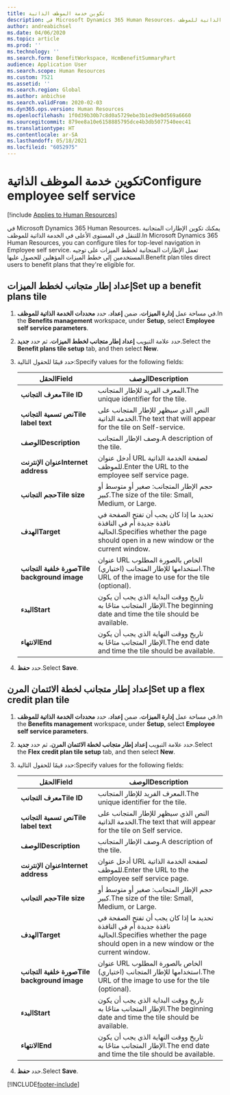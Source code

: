 ```yaml
---
title: تكوين خدمة الموظف الذاتية
description: في Microsoft Dynamics 365 Human Resources، يمكنك تكوين الإطارات المتجانبة للتنقل في المستوى الأعلى في الخدمة الذاتية للموظف.
author: andreabichsel
ms.date: 04/06/2020
ms.topic: article
ms.prod: ''
ms.technology: ''
ms.search.form: BenefitWorkspace, HcmBenefitSummaryPart
audience: Application User
ms.search.scope: Human Resources
ms.custom: 7521
ms.assetid: ''
ms.search.region: Global
ms.author: anbichse
ms.search.validFrom: 2020-02-03
ms.dyn365.ops.version: Human Resources
ms.openlocfilehash: 1f0d39b30b7c8d0a5729ebe3b1ed9e0d569a6660
ms.sourcegitcommit: 879ee8a10e6158885795dce4b3db5077540eec41
ms.translationtype: HT
ms.contentlocale: ar-SA
ms.lasthandoff: 05/18/2021
ms.locfileid: "6052975"
---
```

# <a name="configure-employee-self-service"></a><span data-ttu-id="b66bf-103">تكوين خدمة الموظف الذاتية</span><span class="sxs-lookup"><span data-stu-id="b66bf-103">Configure employee self service</span></span>

[!include [Applies to Human Resources](../includes/applies-to-hr.md)]

<span data-ttu-id="b66bf-104">في Microsoft Dynamics 365 Human Resources، يمكنك تكوين الإطارات المتجانبة للتنقل في المستوى الأعلى في الخدمة الذاتية للموظف.</span><span class="sxs-lookup"><span data-stu-id="b66bf-104">In Microsoft Dynamics 365 Human Resources, you can configure tiles for top-level navigation in Employee self service.</span></span> <span data-ttu-id="b66bf-105">تعمل الإطارات المتجانبة لخطط الميزات على توجيه المستخدمين إلى خطط الميزات المؤهلين للحصول عليها.</span><span class="sxs-lookup"><span data-stu-id="b66bf-105">Benefit plan tiles direct users to benefit plans that they're eligible for.</span></span>

## <a name="set-up-a-benefit-plans-tile"></a><span data-ttu-id="b66bf-106">إعداد إطار متجانب لخطط الميزات</span><span class="sxs-lookup"><span data-stu-id="b66bf-106">Set up a benefit plans tile</span></span>

1. <span data-ttu-id="b66bf-107">في مساحة عمل **إدارة الميزات**، ضمن **إعداد**، حدد **محددات الخدمة الذاتية للموظف**.</span><span class="sxs-lookup"><span data-stu-id="b66bf-107">In the **Benefits management** workspace, under **Setup**, select **Employee self service parameters**.</span></span>

2. <span data-ttu-id="b66bf-108">حدد علامة التبويب **إعداد إطار متجانب لخطط الميزات**، ثم حدد **جديد**.</span><span class="sxs-lookup"><span data-stu-id="b66bf-108">Select the **Benefit plans tile setup** tab, and then select **New**.</span></span>

3. <span data-ttu-id="b66bf-109">حدد قيمًا للحقول التالية:</span><span class="sxs-lookup"><span data-stu-id="b66bf-109">Specify values for the following fields:</span></span>

   | <span data-ttu-id="b66bf-110">الحقل</span><span class="sxs-lookup"><span data-stu-id="b66bf-110">Field</span></span> | <span data-ttu-id="b66bf-111">‏‏الوصف</span><span class="sxs-lookup"><span data-stu-id="b66bf-111">Description</span></span> |
   | --- | --- |
   | <span data-ttu-id="b66bf-112">**معرف التجانب**</span><span class="sxs-lookup"><span data-stu-id="b66bf-112">**Tile ID**</span></span> | <span data-ttu-id="b66bf-113">المعرف الفريد للإطار المتجانب.</span><span class="sxs-lookup"><span data-stu-id="b66bf-113">The unique identifier for the tile.</span></span> |
   | <span data-ttu-id="b66bf-114">**نص تسمية التجانب**</span><span class="sxs-lookup"><span data-stu-id="b66bf-114">**Tile label text**</span></span> | <span data-ttu-id="b66bf-115">النص الذي سيظهر للإطار المتجانب على الخدمة الذاتية.</span><span class="sxs-lookup"><span data-stu-id="b66bf-115">The text that will appear for the tile on Self-service.</span></span> |
   | <span data-ttu-id="b66bf-116">**‏‏الوصف**</span><span class="sxs-lookup"><span data-stu-id="b66bf-116">**Description**</span></span> | <span data-ttu-id="b66bf-117">وصف الإطار المتجانب.</span><span class="sxs-lookup"><span data-stu-id="b66bf-117">A description of the tile.</span></span> |
   | <span data-ttu-id="b66bf-118">**عنوان الإنترنت**</span><span class="sxs-lookup"><span data-stu-id="b66bf-118">**Internet address**</span></span> | <span data-ttu-id="b66bf-119">أدخل عنوان URL لصفحة الخدمة الذاتية للموظف.</span><span class="sxs-lookup"><span data-stu-id="b66bf-119">Enter the URL to the employee self service page.</span></span> |
   | <span data-ttu-id="b66bf-120">**حجم التجانب**</span><span class="sxs-lookup"><span data-stu-id="b66bf-120">**Tile size**</span></span> | <span data-ttu-id="b66bf-121">حجم الإطار المتجانب: صغير أو متوسط أو كبير.</span><span class="sxs-lookup"><span data-stu-id="b66bf-121">The size of the tile: Small, Medium, or Large.</span></span> |
   | <span data-ttu-id="b66bf-122">**الهدف**</span><span class="sxs-lookup"><span data-stu-id="b66bf-122">**Target**</span></span> | <span data-ttu-id="b66bf-123">تحديد ما إذا كان يجب أن تفتح الصفحة في نافذة جديدة أم في النافذة الحالية.</span><span class="sxs-lookup"><span data-stu-id="b66bf-123">Specifies whether the page should open in a new window or the current window.</span></span> |
   | <span data-ttu-id="b66bf-124">**صورة خلفية التجانب**</span><span class="sxs-lookup"><span data-stu-id="b66bf-124">**Tile background image**</span></span> | <span data-ttu-id="b66bf-125">عنوان URL الخاص بالصورة المطلوب استخدامها للإطار المتجانب (اختياري).</span><span class="sxs-lookup"><span data-stu-id="b66bf-125">The URL of the image to use for the tile (optional).</span></span> |
   | <span data-ttu-id="b66bf-126">**البدء**</span><span class="sxs-lookup"><span data-stu-id="b66bf-126">**Start**</span></span> | <span data-ttu-id="b66bf-127">تاريخ ووقت البداية الذي يجب أن يكون الإطار المتجانب متاحًا به.</span><span class="sxs-lookup"><span data-stu-id="b66bf-127">The beginning date and time the tile should be available.</span></span> |
   | <span data-ttu-id="b66bf-128">**الانتهاء**</span><span class="sxs-lookup"><span data-stu-id="b66bf-128">**End**</span></span> | <span data-ttu-id="b66bf-129">تاريخ ووقت النهاية الذي يجب أن يكون الإطار المتجانب متاحًا به.</span><span class="sxs-lookup"><span data-stu-id="b66bf-129">The end date and time the tile should be available.</span></span> |

4. <span data-ttu-id="b66bf-130">حدد **حفظ**.</span><span class="sxs-lookup"><span data-stu-id="b66bf-130">Select **Save**.</span></span>

## <a name="set-up-a-flex-credit-plan-tile"></a><span data-ttu-id="b66bf-131">إعداد إطار متجانب لخطة الائتمان المرن</span><span class="sxs-lookup"><span data-stu-id="b66bf-131">Set up a flex credit plan tile</span></span>

1. <span data-ttu-id="b66bf-132">في مساحة عمل **إدارة الميزات**، ضمن **إعداد**، حدد **محددات الخدمة الذاتية للموظف**.</span><span class="sxs-lookup"><span data-stu-id="b66bf-132">In the **Benefits management** workspace, under **Setup**, select **Employee self service parameters**.</span></span>

2. <span data-ttu-id="b66bf-133">حدد علامة التبويب **إعداد إطار متجانب لخطة الائتمان المرن**، ثم حدد **جديد**.</span><span class="sxs-lookup"><span data-stu-id="b66bf-133">Select the **Flex credit plan tile setup** tab, and then select **New**.</span></span>

3. <span data-ttu-id="b66bf-134">حدد قيمًا للحقول التالية:</span><span class="sxs-lookup"><span data-stu-id="b66bf-134">Specify values for the following fields:</span></span>

   | <span data-ttu-id="b66bf-135">الحقل</span><span class="sxs-lookup"><span data-stu-id="b66bf-135">Field</span></span> | <span data-ttu-id="b66bf-136">‏‏الوصف</span><span class="sxs-lookup"><span data-stu-id="b66bf-136">Description</span></span> |
   | --- | --- |
   | <span data-ttu-id="b66bf-137">**معرف التجانب**</span><span class="sxs-lookup"><span data-stu-id="b66bf-137">**Tile ID**</span></span> | <span data-ttu-id="b66bf-138">المعرف الفريد للإطار المتجانب.</span><span class="sxs-lookup"><span data-stu-id="b66bf-138">The unique identifier for the tile.</span></span> |
   | <span data-ttu-id="b66bf-139">**نص تسمية التجانب**</span><span class="sxs-lookup"><span data-stu-id="b66bf-139">**Tile label text**</span></span> | <span data-ttu-id="b66bf-140">النص الذي سيظهر للإطار المتجانب على الخدمة الذاتية.</span><span class="sxs-lookup"><span data-stu-id="b66bf-140">The text that will appear for the tile on Self service.</span></span> |
   | <span data-ttu-id="b66bf-141">**‏‏الوصف**</span><span class="sxs-lookup"><span data-stu-id="b66bf-141">**Description**</span></span> | <span data-ttu-id="b66bf-142">وصف الإطار المتجانب.</span><span class="sxs-lookup"><span data-stu-id="b66bf-142">A description of the tile.</span></span> |
   | <span data-ttu-id="b66bf-143">**عنوان الإنترنت**</span><span class="sxs-lookup"><span data-stu-id="b66bf-143">**Internet address**</span></span> | <span data-ttu-id="b66bf-144">أدخل عنوان URL لصفحة الخدمة الذاتية للموظف.</span><span class="sxs-lookup"><span data-stu-id="b66bf-144">Enter the URL to the employee self service page.</span></span> |
   | <span data-ttu-id="b66bf-145">**حجم التجانب**</span><span class="sxs-lookup"><span data-stu-id="b66bf-145">**Tile size**</span></span> | <span data-ttu-id="b66bf-146">حجم الإطار المتجانب: صغير أو متوسط أو كبير.</span><span class="sxs-lookup"><span data-stu-id="b66bf-146">The size of the tile: Small, Medium, or Large.</span></span> |
   | <span data-ttu-id="b66bf-147">**الهدف**</span><span class="sxs-lookup"><span data-stu-id="b66bf-147">**Target**</span></span> | <span data-ttu-id="b66bf-148">تحديد ما إذا كان يجب أن تفتح الصفحة في نافذة جديدة أم في النافذة الحالية.</span><span class="sxs-lookup"><span data-stu-id="b66bf-148">Specifies whether the page should open in a new window or the current window.</span></span> |
   | <span data-ttu-id="b66bf-149">**صورة خلفية التجانب**</span><span class="sxs-lookup"><span data-stu-id="b66bf-149">**Tile background image**</span></span> | <span data-ttu-id="b66bf-150">عنوان URL الخاص بالصورة المطلوب استخدامها للإطار المتجانب (اختياري).</span><span class="sxs-lookup"><span data-stu-id="b66bf-150">The URL of the image to use for the tile (optional).</span></span> |
   | <span data-ttu-id="b66bf-151">**البدء**</span><span class="sxs-lookup"><span data-stu-id="b66bf-151">**Start**</span></span> | <span data-ttu-id="b66bf-152">تاريخ ووقت البداية الذي يجب أن يكون الإطار المتجانب متاحًا به.</span><span class="sxs-lookup"><span data-stu-id="b66bf-152">The beginning date and time the tile should be available.</span></span> |
   | <span data-ttu-id="b66bf-153">**الانتهاء**</span><span class="sxs-lookup"><span data-stu-id="b66bf-153">**End**</span></span> | <span data-ttu-id="b66bf-154">تاريخ ووقت النهاية الذي يجب أن يكون الإطار المتجانب متاحًا به.</span><span class="sxs-lookup"><span data-stu-id="b66bf-154">The end date and time the tile should be available.</span></span> |

4. <span data-ttu-id="b66bf-155">حدد **حفظ**.</span><span class="sxs-lookup"><span data-stu-id="b66bf-155">Select **Save**.</span></span>


[!INCLUDE[footer-include](../includes/footer-banner.md)]